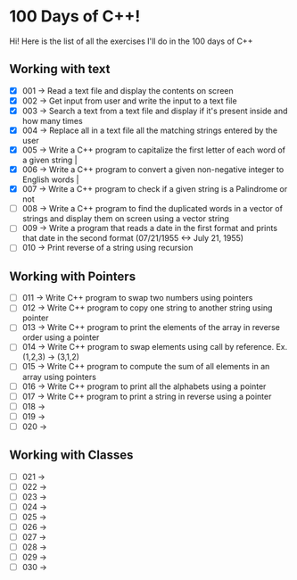 # 100 Days of C++!

Hi! Here is the list of all the exercises I'll do in the 100 days of C++

## Working with text
- [x] 001 &#8594; Read a text file and display the contents on screen
- [x] 002 &#8594; Get input from user and write the input to a text file
- [x] 003 &#8594; Search a text from a text file and display if it's present inside and how many times
- [x] 004 &#8594; Replace all in a text file all the matching strings entered by the user
- [x] 005 &#8594; Write a C++ program to capitalize the first letter of each word of a given string |
- [x] 006 &#8594; Write a C++ program to convert a given non-negative integer to English words |
- [x] 007 &#8594; Write a C++ program to check if a given string is a Palindrome or not
- [ ] 008 &#8594; Write a C++ program to find the duplicated words in a vector of strings and display them on screen using a vector string
- [ ] 009 &#8594; Write a program that reads a date in the first format and prints that date in the second format (07/21/1955 <-> July 21, 1955)
- [ ] 010 &#8594; Print reverse of a string using recursion

## Working with Pointers
- [ ] 011 &#8594; Write C++ program to swap two numbers using pointers
- [ ] 012 &#8594; Write C++ program to copy one string to another string using pointer
- [ ] 013 &#8594; Write C++ program to print the elements of the array in reverse order using a pointer
- [ ] 014 &#8594; Write C++ program to swap elements using call by reference. Ex.  (1,2,3) -> (3,1,2)
- [ ] 015 &#8594; Write C++ program to compute the sum of all elements in an array using pointers
- [ ] 016 &#8594; Write C++ program to print all the alphabets using a pointer
- [ ] 017 &#8594; Write C++ program to print a string in reverse using a pointer
- [ ] 018 &#8594;
- [ ] 019 &#8594;
- [ ] 020 &#8594;

## Working with Classes
- [ ] 021 &#8594;
- [ ] 022 &#8594;
- [ ] 023 &#8594;
- [ ] 024 &#8594;
- [ ] 025 &#8594;
- [ ] 026 &#8594;
- [ ] 027 &#8594;
- [ ] 028 &#8594;
- [ ] 029 &#8594;
- [ ] 030 &#8594;
